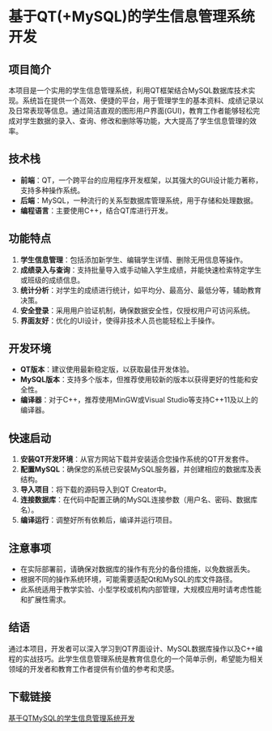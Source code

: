 # 基于QT(+MySQL)的学生信息管理系统开发

## 项目简介

本项目是一个实用的学生信息管理系统，利用QT框架结合MySQL数据库技术实现。系统旨在提供一个高效、便捷的平台，用于管理学生的基本资料、成绩记录以及日常表现等信息。通过简洁直观的图形用户界面(GUI)，教育工作者能够轻松完成对学生数据的录入、查询、修改和删除等功能，大大提高了学生信息管理的效率。

## 技术栈

- **前端**：QT，一个跨平台的应用程序开发框架，以其强大的GUI设计能力著称，支持多种操作系统。
- **后端**：MySQL，一种流行的关系型数据库管理系统，用于存储和处理数据。
- **编程语言**：主要使用C++，结合QT库进行开发。

## 功能特点

1. **学生信息管理**：包括添加新学生、编辑学生详情、删除无用信息等操作。
2. **成绩录入与查询**：支持批量导入或手动输入学生成绩，并能快速检索特定学生或班级的成绩信息。
3. **统计分析**：对学生的成绩进行统计，如平均分、最高分、最低分等，辅助教育决策。
4. **安全登录**：采用用户验证机制，确保数据安全性，仅授权用户可访问系统。
5. **界面友好**：优化的UI设计，使得非技术人员也能轻松上手操作。

## 开发环境

- **QT版本**：建议使用最新稳定版，以获取最佳开发体验。
- **MySQL版本**：支持多个版本，但推荐使用较新的版本以获得更好的性能和安全性。
- **编译器**：对于C++，推荐使用MinGW或Visual Studio等支持C++11及以上的编译器。

## 快速启动

1. **安装QT开发环境**：从官方网站下载并安装适合您操作系统的QT开发套件。
2. **配置MySQL**：确保您的系统已安装MySQL服务器，并创建相应的数据库及表结构。
3. **导入项目**：将下载的源码导入到QT Creator中。
4. **连接数据库**：在代码中配置正确的MySQL连接参数（用户名、密码、数据库名）。
5. **编译运行**：调整好所有依赖后，编译并运行项目。

## 注意事项

- 在实际部署前，请确保对数据库的操作有充分的备份措施，以免数据丢失。
- 根据不同的操作系统环境，可能需要适配Qt和MySQL的库文件路径。
- 此系统适用于教学实验、小型学校或机构内部管理，大规模应用时请考虑性能和扩展性需求。

## 结语

通过本项目，开发者可以深入学习到QT界面设计、MySQL数据库操作以及C++编程的实战技巧。此学生信息管理系统是教育信息化的一个简单示例，希望能为相关领域的开发者和教育工作者提供有价值的参考和灵感。

## 下载链接

[基于QTMySQL的学生信息管理系统开发](https://pan.quark.cn/s/fceeb26ccfd1)
